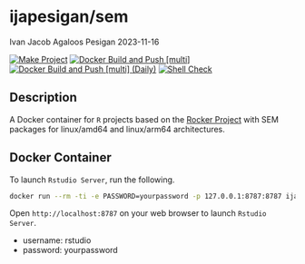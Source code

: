 ijapesigan/sem
================
Ivan Jacob Agaloos Pesigan
2023-11-16

<!-- README.md is generated from .setup/readme/README.Rmd. Please edit that file -->
<!-- badges: start -->

[![Make
Project](https://github.com/ijapesigan/docker-sem/actions/workflows/make.yml/badge.svg)](https://github.com/ijapesigan/docker-sem/actions/workflows/make.yml)
[![Docker Build and Push
\[multi\]](https://github.com/ijapesigan/docker-sem/actions/workflows/docker-build-push-multi.yml/badge.svg)](https://github.com/ijapesigan/docker-sem/actions/workflows/docker-build-push-multi.yml)
[![Docker Build and Push \[multi\]
(Daily)](https://github.com/ijapesigan/docker-sem/actions/workflows/docker-build-push-daily-multi.yml/badge.svg)](https://github.com/ijapesigan/docker-sem/actions/workflows/docker-build-push-daily-multi.yml)
[![Shell
Check](https://github.com/ijapesigan/docker-sem/actions/workflows/shellcheck.yml/badge.svg)](https://github.com/ijapesigan/docker-sem/actions/workflows/shellcheck.yml)
<!-- badges: end -->

## Description

A Docker container for `R` projects based on the [Rocker
Project](https://rocker-project.org/) with SEM packages for linux/amd64
and linux/arm64 architectures.

## Docker Container

To launch `Rstudio Server`, run the following.

``` bash
docker run --rm -ti -e PASSWORD=yourpassword -p 127.0.0.1:8787:8787 ijapesigan/sem:main
```

Open `http://localhost:8787` on your web browser to launch
`Rstudio Server`.

- username: rstudio
- password: yourpassword
